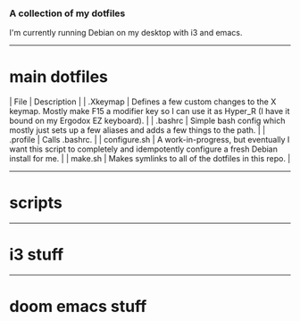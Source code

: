 ### A collection of my dotfiles

I'm currently running Debian on my desktop with i3 and emacs.

-----

# main dotfiles
| File         | Description                                                                                                                                          |
| .Xkeymap     | Defines a few custom changes to the X keymap. Mostly make F15 a modifier key so I can use it as Hyper_R (I have it bound on my Ergodox EZ keyboard). |
| .bashrc      | Simple bash config which mostly just sets up a few aliases and adds a few things to the path.                                                        |
| .profile     | Calls .bashrc.                                                                                                                                       |
| configure.sh | A work-in-progress, but eventually I want this script to completely and idempotently configure a fresh Debian install for me.                        |
| make.sh      | Makes symlinks to all of the dotfiles in this repo.                                                                                                  |

-----

# scripts

-----

# i3 stuff

-----

# doom emacs stuff
